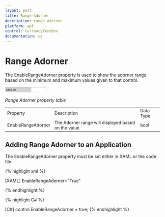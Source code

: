 ```yaml
---
layout: post
title: Range-Adorner
description: range adorner
platform: wpf
control: CurrencyTextBox 
documentation: ug
---
```


# Range Adorner

The EnableRangeAdorner property is used to show the adorner range based on the minimum and maximum values given to that control.


![](Range-Adorner_images/Range-Adorner_img1.png)



_Range Adorner property table_

<table>
<tr>
<td>
Property </td><td>
Description </td><td>
Data Type </td></tr>
<tr>
<td>
EnableRangeAdorner </td><td>
The Adorner range will displayed based on the value.</td><td>
bool </td></tr>
</table>

## Adding Range Adorner to an Application 

The EnableRangeAdorner property must be set either in XAML or the code file.




{% highlight xml %}

[XAML]  EnableRangeAdorner="True"

{% endhighlight %}

{% highlight C# %}


[C#]   control.EnableRangeAdorner = true;
{% endhighlight %}


